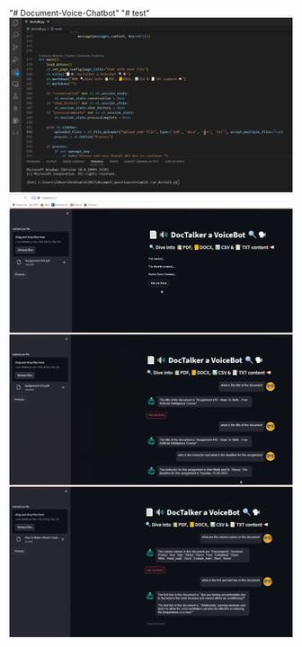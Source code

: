 "# Document-Voice-Chatbot" 
"# test" 
![Screenshot of the source code in an IDE showing a Python script titled 'doctalk.py', highlighting the main function and Streamlit UI setup code.](SnapShots/1.png)
![User interface of the DocTalker VoiceBot application, displaying a file upload widget with an uploaded PDF titled 'Assignment #10.pdf', and buttons indicating the types of files supported.](SnapShots/2.png)
![Interface of the DocTalker VoiceBot after processing a document, showing responses to voice queries about the document's title and other metadata.](SnapShots/4.png)
![Web application screen showing a detailed interaction with the DocTalker VoiceBot, including voice recognition responses about document content and structure.](SnapShots/5.png)
